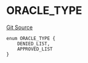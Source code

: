 # ORACLE_TYPE
[Git Source](https://github.com/thrackle-io/tron/blob/02db7a0f302d98149458dfe5cd5a62ffb6f478a7/src/protocol/economic/ruleProcessor/RuleCodeData.sol)


```solidity
enum ORACLE_TYPE {
    DENIED_LIST,
    APPROVED_LIST
}
```

